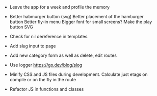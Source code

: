 * Leave the app for a week and profile the memory

* Better habmurger button (svg)
  Better placement of the hamburger button
  Better fly-in menu
  Bigger font for small screens?
  Make the play button SVG

* Check for nil dereference in templates
* Add slug input to page
* Add new category form as well as delete, edit routes

* Use logger
  https://go.dev/blog/slog

* Minify CSS and JS files during development.
  Calculate just etags on compile or on the fly in the route

* Refactor JS in functions and classes
